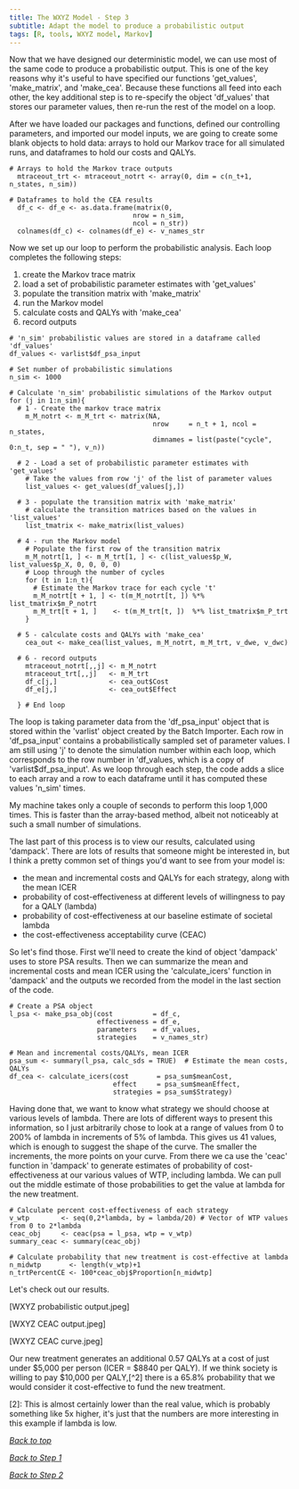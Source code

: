 ```yaml
---
title: The WXYZ Model - Step 3
subtitle: Adapt the model to produce a probabilistic output
tags: [R, tools, WXYZ model, Markov]
---
```


Now that we have designed our deterministic model, we can use most of the same code to produce a probabilistic output. This is one of the key reasons why it's useful to have specified our functions 'get_values', 'make_matrix', and 'make_cea'. Because these functions all feed into each other, the key additional step is to re-specify the object 'df_values' that stores our parameter values, then re-run the rest of the model on a loop. 

After we have loaded our packages and functions, defined our controlling parameters, and imported our model inputs, we are going to create some blank objects to hold data: arrays to hold our Markov trace for all simulated runs, and dataframes to hold our costs and QALYs.

~~~
# Arrays to hold the Markov trace outputs
  mtraceout_trt <- mtraceout_notrt <- array(0, dim = c(n_t+1, n_states, n_sim))

# Dataframes to hold the CEA results
  df_c <- df_e <- as.data.frame(matrix(0,
                               nrow = n_sim,
                               ncol = n_str))
  colnames(df_c) <- colnames(df_e) <- v_names_str
~~~

Now we set up our loop to perform the probabilistic analysis. Each loop completes the following steps:

1. create the Markov trace matrix
2. load a set of probabilistic parameter estimates with 'get_values'
3. populate the transition matrix with 'make_matrix'
4. run the Markov model
5. calculate costs and QALYs with 'make_cea'
6. record outputs

~~~
# 'n_sim' probabilistic values are stored in a dataframe called 'df_values'
df_values <- varlist$df_psa_input

# Set number of probabilistic simulations
n_sim <- 1000

# Calculate 'n_sim' probabilistic simulations of the Markov output
for (j in 1:n_sim){
  # 1 - Create the markov trace matrix
    m_M_notrt <- m_M_trt <- matrix(NA, 
                                    nrow     = n_t + 1, ncol = n_states,
                                    dimnames = list(paste("cycle", 0:n_t, sep = " "), v_n))
  
  # 2 - Load a set of probabilistic parameter estimates with 'get_values'
    # Take the values from row 'j' of the list of parameter values
    list_values <- get_values(df_values[j,])
  
  # 3 - populate the transition matrix with 'make_matrix'
    # calculate the transition matrices based on the values in 'list_values'
    list_tmatrix <- make_matrix(list_values)
  
  # 4 - run the Markov model
    # Populate the first row of the transition matrix
    m_M_notrt[1, ] <- m_M_trt[1, ] <- c(list_values$p_W, list_values$p_X, 0, 0, 0, 0)
    # Loop through the number of cycles
    for (t in 1:n_t){
      # Estimate the Markov trace for each cycle 't'
      m_M_notrt[t + 1, ] <- t(m_M_notrt[t, ]) %*% list_tmatrix$m_P_notrt
      m_M_trt[t + 1, ]    <- t(m_M_trt[t, ])  %*% list_tmatrix$m_P_trt      
    }
  
  # 5 - calculate costs and QALYs with 'make_cea'
    cea_out <- make_cea(list_values, m_M_notrt, m_M_trt, v_dwe, v_dwc)
    
  # 6 - record outputs
    mtraceout_notrt[,,j] <- m_M_notrt
    mtraceout_trt[,,j]   <- m_M_trt
    df_c[j,]             <- cea_out$Cost
    df_e[j,]             <- cea_out$Effect
  
  } # End loop
~~~

The loop is taking parameter data from the 'df_psa_input' object that is stored within the 'varlist' object created by the Batch Importer. Each row in 'df_psa_input' contains a probabilistically sampled set of parameter values. I am still using 'j' to denote the simulation number within each loop, which corresponds to the row number in 'df_values, which is a copy of 'varlist$df_psa_input'. As we loop through each step, the code adds a slice to each array and a row to each dataframe until it has computed these values 'n_sim' times.

My machine takes only a couple of seconds to perform this loop 1,000 times. This is faster than the array-based method, albeit not noticeably at such a small number of simulations.

The last part of this process is to view our results, calculated using 'dampack'. There are lots of results that someone might be interested in, but I think a pretty common set of things you'd want to see from your model is:

- the mean and incremental costs and QALYs for each strategy, along with the mean ICER
- probability of cost-effectiveness at different levels of willingness to pay for a QALY (lambda)
- probability of cost-effectiveness at our baseline estimate of societal lambda
- the cost-effectiveness acceptability curve (CEAC)

So let's find those. First we'll need to create the kind of object 'dampack' uses to store PSA results. Then we can summarize the mean and incremental costs and mean ICER using the 'calculate_icers' function in 'dampack' and the outputs we recorded from the model in the last section of the code.

~~~
# Create a PSA object
l_psa <- make_psa_obj(cost          = df_c, 
                      effectiveness = df_e, 
                      parameters    = df_values, 
                      strategies    = v_names_str)

# Mean and incremental costs/QALYs, mean ICER
psa_sum <- summary(l_psa, calc_sds = TRUE)  # Estimate the mean costs, QALYs  
df_cea <- calculate_icers(cost       = psa_sum$meanCost,
                          effect     = psa_sum$meanEffect,
                          strategies = psa_sum$Strategy)
~~~

Having done that, we want to know what strategy we should choose at various levels of lambda. There are lots of different ways to present this information, so I just arbitrarily chose to look at a range of values from 0 to 200% of lambda in increments of 5% of lambda. This gives us 41 values, which is enough to suggest the shape of the curve. The smaller the increments, the more points on your curve. From there we ca use the 'ceac' function in 'dampack' to generate estimates of probability of cost-effectiveness at our various values of WTP, including lambda. We can pull out the middle estimate of those probabilities to get the value at lambda for the new treatment.

~~~
# Calculate percent cost-effectiveness of each strategy
v_wtp        <- seq(0,2*lambda, by = lambda/20) # Vector of WTP values from 0 to 2*lambda
ceac_obj     <- ceac(psa = l_psa, wtp = v_wtp)
summary_ceac <- summary(ceac_obj)

# Calculate probability that new treatment is cost-effective at lambda
n_midwtp       <- length(v_wtp)+1            
n_trtPercentCE <- 100*ceac_obj$Proportion[n_midwtp]  
~~~

Let's check out our results.

[WXYZ probabilistic output.jpeg]

[WXYZ CEAC output.jpeg]

[WXYZ CEAC curve.jpeg]

Our new treatment generates an additional 0.57 QALYs at a cost of just under $5,000 per person (ICER = $8840 per QALY). If we think society is willing to pay $10,000 per QALY,[^2] there is a 65.8% probability that we would consider it cost-effective to fund the new treatment.

[2]: This is almost certainly lower than the real value, which is probably something like 5x higher, it's just that the numbers are more interesting in this example if lambda is low.

*[Back to top](https://healthyuncertainty.github.io/WXYZ-Model/)*

*[Back to Step 1](https://healthyuncertainty.github.io/WXYZ-Model/WXYZ-Step1)*

*[Back to Step 2](https://healthyuncertainty.github.io/WXYZ-Model/WXYZ-Step2)*